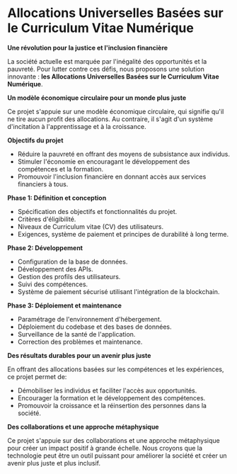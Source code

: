 # Allocations Universelles Basées sur le Curriculum Vitae Numérique

**Une révolution pour la justice et l'inclusion financière**

La société actuelle est marquée par l'inégalité des opportunités et la pauvreté. Pour lutter contre ces défis, nous proposons une solution innovante : **les Allocations Universelles Basées sur le Curriculum Vitae Numérique**.

**Un modèle économique circulaire pour un monde plus juste**

Ce projet s'appuie sur une modèle économique circulaire, qui signifie qu'il ne tire aucun profit des allocations. Au contraire, il s'agit d'un système d'incitation à l'apprentissage et à la croissance.

**Objectifs du projet**

- Réduire la pauvreté en offrant des moyens de subsistance aux individus.
- Stimuler l'économie en encouragant le développement des compétences et la formation.
- Promouvoir l'inclusion financière en donnant accès aux services financiers à tous.

**Phase 1: Définition et conception**

- Spécification des objectifs et fonctionnalités du projet.
- Critères d'éligibilité.
- Niveaux de Curriculum vitae (CV) des utilisateurs.
- Exigences, système de paiement et principes de durabilité à long terme.

**Phase 2: Développement**

- Configuration de la base de données.
- Développement des APIs.
- Gestion des profils des utilisateurs.
- Suivi des compétences.
- Système de paiement sécurisé utilisant l'intégration de la blockchain.

**Phase 3: Déploiement et maintenance**

- Paramétrage de l'environnement d'hébergement.
- Déploiement du codebase et des bases de données.
- Surveillance de la santé de l'application.
- Correction des problèmes et maintenance.

**Des résultats durables pour un avenir plus juste**

En offrant des allocations basées sur les compétences et les expériences, ce projet permet de:

- Démobiliser les individus et faciliter l'accès aux opportunités.
- Encourager la formation et le développement des compétences.
- Promouvoir la croissance et la réinsertion des personnes dans la société.

**Des collaborations et une approche métaphysique**

Ce projet s'appuie sur des collaborations et une approche métaphysique pour créer un impact positif à grande échelle. Nous croyons que la technologie peut être un outil puissant pour améliorer la société et créer un avenir plus juste et plus inclusif.